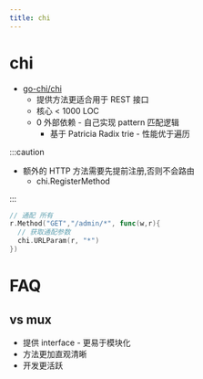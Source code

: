 ```yaml
---
title: chi
---
```


# chi

- [go-chi/chi](https://github.com/go-chi/chi)
  - 提供方法更适合用于 REST 接口
  - 核心 < 1000 LOC
  - 0 外部依赖 - 自己实现 pattern 匹配逻辑
    - 基于 Patricia Radix trie - 性能优于遍历

:::caution

- 额外的 HTTP 方法需要先提前注册,否则不会路由
  - chi.RegisterMethod

:::

```go
// 通配 所有
r.Method("GET","/admin/*", func(w,r){
  // 获取通配参数
  chi.URLParam(r, "*")
})
```

# FAQ

## vs mux

- 提供 interface - 更易于模块化
- 方法更加直观清晰
- 开发更活跃

